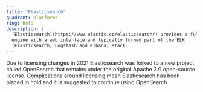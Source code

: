 ```yaml
---
title: "Elasticsearch"
quadrant: platforms
ring: hold
description: |
  [Elasticsearch](https://www.elastic.co/elasticsearch/) provides a full text-search
  engine with a web interface and typically formed part of the ELK
  (Elasticsearch, Logstash and Kibana) stack.
---
```


Due to licensing changes in 2021 Elasticsearch was forked to a new project
called OpenSearch that remains under the original Apache 2.0 open-source license.
Complications around licensing mean Elasticsearch has been placed in hold and
it is suggested to continue using OpenSearch.
